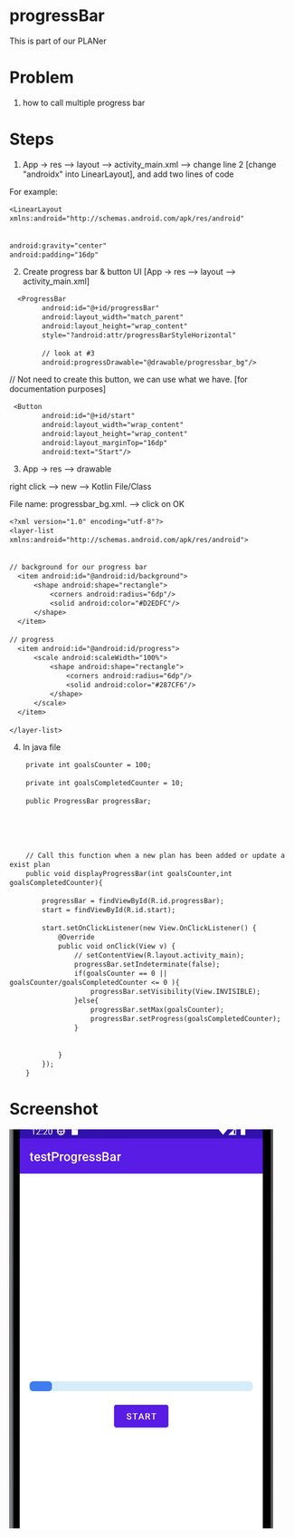 # progressBar

This is part of our PLANer

# Problem

1. how to call multiple progress bar


# Steps

1. App -> res --> layout --> activity_main.xml --> change line 2 [change "androidx" into LinearLayout], and add two lines of code

For example:

```
<LinearLayout xmlns:android="http://schemas.android.com/apk/res/android"


android:gravity="center"
android:padding="16dp"
```


2. Create progress bar & button UI [App -> res --> layout --> activity_main.xml] 

```
  <ProgressBar
        android:id="@+id/progressBar"
        android:layout_width="match_parent"
        android:layout_height="wrap_content"
        style="?android:attr/progressBarStyleHorizontal"
        
        // look at #3
        android:progressDrawable="@drawable/progressbar_bg"/>
```


// Not need to create this button, we can use what we have. [for documentation purposes]
```
 <Button
        android:id="@+id/start"
        android:layout_width="wrap_content"
        android:layout_height="wrap_content"
        android:layout_marginTop="16dp"
        android:text="Start"/>
```


3. App -> res --> drawable

  right click --> new --> Kotlin File/Class
  
  File name: progressbar_bg.xml. --> click on OK
  
  ```
  <?xml version="1.0" encoding="utf-8"?>
<layer-list xmlns:android="http://schemas.android.com/apk/res/android">


  // background for our progress bar
    <item android:id="@android:id/background">
        <shape android:shape="rectangle">
            <corners android:radius="6dp"/>
            <solid android:color="#D2EDFC"/>
        </shape>
    </item>

  // progress
    <item android:id="@android:id/progress">
        <scale android:scaleWidth="100%">
            <shape android:shape="rectangle">
                <corners android:radius="6dp"/>
                <solid android:color="#287CF6"/>
            </shape>
        </scale>
    </item>

</layer-list>
  
  ```


4. In java file

```
    private int goalsCounter = 100;

    private int goalsCompletedCounter = 10;

    public ProgressBar progressBar;
    
    
    
    
    
    // Call this function when a new plan has been added or update a exist plan
    public void displayProgressBar(int goalsCounter,int goalsCompletedCounter){

        progressBar = findViewById(R.id.progressBar);
        start = findViewById(R.id.start);

        start.setOnClickListener(new View.OnClickListener() {
            @Override
            public void onClick(View v) {
                // setContentView(R.layout.activity_main);
                progressBar.setIndeterminate(false);
                if(goalsCounter == 0 || goalsCounter/goalsCompletedCounter <= 0 ){
                    progressBar.setVisibility(View.INVISIBLE);
                }else{
                    progressBar.setMax(goalsCounter);
                    progressBar.setProgress(goalsCompletedCounter);
                }


            }
        });
    }
```




# Screenshot 

![alt tag](https://github.com/LinxinJiang/progressBar/blob/main/example.png)
